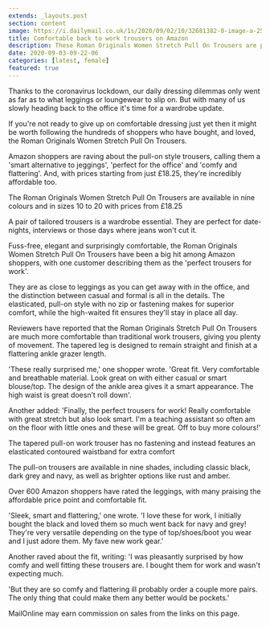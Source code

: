 ```yaml
---
extends: _layouts.post
section: content
image: https://i.dailymail.co.uk/1s/2020/09/02/10/32681382-0-image-a-25_1599039122062.jpg 
title: Comfortable back to work trousers on Amazon 
description: These Roman Originals Women Stretch Pull On Trousers are perfect for the office but are comfortable like leggings and Amazon shoppers are snapping them up in a range of colours. 
date: 2020-09-03-09-22-06 
categories: [latest, female] 
featured: true 
--- 
```

Thanks to the coronavirus lockdown, our daily dressing dilemmas only went as far as to what leggings or loungewear to slip on. But with many of us slowly heading back to the office it's time for a wardrobe update. 

If you're not ready to give up on comfortable dressing just yet then it might be worth following the hundreds of shoppers who have bought, and loved, the Roman Originals Women Stretch Pull On Trousers.

Amazon shoppers are raving about the pull-on style trousers, calling them a 'smart alternative to jeggings', 'perfect for the office' and 'comfy and flattering'. And, with prices starting from just £18.25, they're incredibly affordable too.

The Roman Originals Women Stretch Pull On Trousers are available in nine colours and in sizes 10 to 20 with prices from £18.25

A pair of tailored trousers is a wardrobe essential. They are perfect for date-nights, interviews or those days where jeans won't cut it. 

Fuss-free, elegant and surprisingly comfortable, the Roman Originals Women Stretch Pull On Trousers have been a big hit among Amazon shoppers, with one customer describing them as the 'perfect trousers for work'. 

They are as close to leggings as you can get away with in the office, and the distinction between casual and formal is all in the details. The elasticated, pull-on style with no zip or fastening makes for superior comfort, while the high-waited fit ensures they'll stay in place all day.  

Reviewers have reported that the Roman Originals Stretch Pull On Trousers are much more comfortable than traditional work trousers, giving you plenty of movement. The tapered leg is designed to remain straight and finish at a flattering ankle grazer length.

'These really surprised me,' one shopper wrote. 'Great fit. Very comfortable and breathable material. Look great on with either casual or smart blouse/top. The design of the ankle area gives it a smart appearance. The high waist is great doesn’t roll down'.

Another added: 'Finally, the perfect trousers for work! Really comfortable with great stretch but also look smart. I'm a teaching assistant so often am on the floor with little ones and these will be great. Off to buy more colours!'

The tapered pull-on work trouser has no fastening and instead features an elasticated contoured waistband for extra comfort

The pull-on trousers are available in nine shades, including classic black, dark grey and navy, as well as brighter options like rust and amber.  

Over 600 Amazon shoppers have rated the leggings, with many praising the affordable price point and comfortable fit. 

'Sleek, smart and flattering,' one wrote. 'I love these for work, I initially bought the black and loved them so much went back for navy and grey! They're very versatile depending on the type of top/shoes/boot you wear and I just adore them. My fave new work gear.'

Another raved about the fit, writing: 'I was pleasantly surprised by how comfy and well fitting these trousers are. I bought them for work and wasn't expecting much. 

'But they are so comfy and flattering ill probably order a couple more pairs. The only thing that could make them any better would be pockets.'  

MailOnline may earn commission on sales from the links on this page. 

